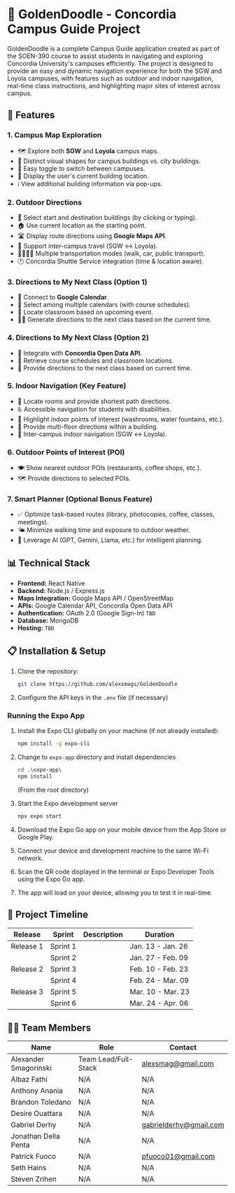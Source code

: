 # 🏫 GoldenDoodle - Concordia Campus Guide Project

GoldenDoodle is a complete Campus Guide application created as part of the SOEN-390 course to assist students in navigating and exploring Concordia University's campuses efficiently. The project is designed to provide an easy and dynamic navigation experience for both the SGW and Loyola campuses, with features such as outdoor and indoor navigation, real-time class instructions, and highlighting major sites of interest across campus.

## 🚀 Features

### 1. Campus Map Exploration
- 🗺️ Explore both **SGW** and **Loyola** campus maps.
- 🏢 Distinct visual shapes for campus buildings vs. city buildings.
- 🔀 Easy toggle to switch between campuses.
- 📍 Display the user's current building location.
- ℹ️ View additional building information via pop-ups.

### 2. Outdoor Directions
- 📍 Select start and destination buildings (by clicking or typing).
- 🏠 Use current location as the starting point.
- 🛣️ Display route directions using **Google Maps API**.
- 🔄 Support inter-campus travel (SGW ↔ Loyola).
- 🚶‍♂️🚗🚌 Multiple transportation modes (walk, car, public transport).
- 🕐 Concordia Shuttle Service integration (time & location aware).

### 3. Directions to My Next Class (Option 1)
- 📅 Connect to **Google Calendar**.
- 🔄 Select among multiple calendars (with course schedules).
- 🏫 Locate classroom based on upcoming event.
- 🚶‍♀️ Generate directions to the next class based on the current time.

### 4. Directions to My Next Class (Option 2)
- 📡 Integrate with **Concordia Open Data API**.
- 📖 Retrieve course schedules and classroom locations.
- 🧭 Provide directions to the next class based on current time.

### 5. Indoor Navigation (Key Feature)
- 🏢 Locate rooms and provide shortest path directions.
- ♿ Accessible navigation for students with disabilities.
- 🚻 Highlight indoor points of interest (washrooms, water fountains, etc.).
- 🔼 Provide multi-floor directions within a building.
- 🔄 Inter-campus indoor navigation (SGW ↔ Loyola).

### 6. Outdoor Points of Interest (POI)
- 🍽️ Show nearest outdoor POIs (restaurants, coffee shops, etc.).
- 🗺️ Provide directions to selected POIs.

### 7. Smart Planner (Optional Bonus Feature)
- ✅ Optimize task-based routes (library, photocopies, coffee, classes, meetings).
- 🌤️ Minimize walking time and exposure to outdoor weather.
- 🤖 Leverage AI (GPT, Gemini, Llama, etc.) for intelligent planning.

## 📊 Technical Stack
- **Frontend:** React Native
- **Backend:** Node.js / Express.js
- **Maps Integration:** Google Maps API / OpenStreetMap
- **APIs:** Google Calendar API, Concordia Open Data API
- **Authentication:** OAuth 2.0 (Google Sign-In) `TBD`
- **Database:** MongoDB
- **Hosting:** `TBD`

## 📋 Installation & Setup
1. Clone the repository:
   ```bash
   git clone https://github.com/alexsmags/GoldenDoodle

2. Configure the API keys in the `.env` file (if necessary)

### Running the Expo App

1. Install the Expo CLI globally on your machine (if not already installed):
   ```bash
   npm install -g expo-cli
   ```
2. Change to `expo-app` directory and install dependencies
   ```bash
   cd .\expo-app\
   npm install
   ```
   (From the root directory)

3. Start the Expo development server
   ```bash
   npx expo start
   ```
4. Download the Expo Go app on your mobile device from the App Store or Google Play.

5. Connect your device and development machine to the same Wi-Fi network.

6. Scan the QR code displayed in the terminal or Expo Developer Tools using the Expo Go app.

7. The app will load on your device, allowing you to test it in real-time.

## 📅 Project Timeline

| Release     | Sprint        | Description                         | Duration       |
|-------------|--------------|-------------------------------------|----------------|
| Release 1   | Sprint 1      |   | Jan. 13 - Jan. 26         |
|             | Sprint 2      |    | Jan. 27 - Feb. 09     |
| Release 2   | Sprint 3      |  | Feb. 10 - Feb. 23      |
|             | Sprint 4      |        | Feb. 24 - Mar. 09     |
| Release 3   | Sprint 5      |                | Mar. 10 - Mar. 23      |
|             | Sprint 6      |           | Mar. 24 - Apr. 06        |


## 🧑‍💻 Team Members

| Name         | Role                | Contact            |
|--------------|--------------------|--------------------|
| Alexander Smagorinski    | Team Lead/Full-Stack        | alexsmag@gmail.com |
| Albaz Fathi    | N/A   | N/A  |
| Anthony Anania    | N/A   | N/A  |
| Brandon Toledano    | N/A     | N/A  |
| Desire Ouattara    | N/A     | N/A  |
| Gabriel Derhy    | N/A     | gabrielderhy@gmail.com  |
| Jonathan Della Penta    | N/A     | N/A  |
| Patrick Fuoco    | N/A     | pfuoco01@gmail.com  |
| Seth Hains   | N/A     | N/A  |
| Steven Zrihen    | N/A     | N/A  |

